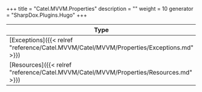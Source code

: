 

+++
title = "Catel.MVVM.Properties" 
description = ""
weight = 10
generator = "SharpDox.Plugins.Hugo"
+++

Type|Description
---|---
[Exceptions]({{&lt; relref "reference/Catel.MVVM/Catel/MVVM/Properties/Exceptions.md" &gt;}})| 
[Resources]({{&lt; relref "reference/Catel.MVVM/Catel/MVVM/Properties/Resources.md" &gt;}})| 


